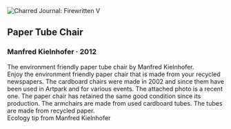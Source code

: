 <div class="artwork-of-the-day">
  <div class="container">
    <div class="img-wrapper">
      <img
        src="https://uploads8.wikiart.org/00105/images/manfred-kielnhofer/manfred-kielnhofer-contemporary-art-design-paper-tube-chair.jpg"
        alt="Charred Journal: Firewritten V" />
    </div>
    <div class="artwork-detail">
      <div class="artwork-origin"> 
        <h2 class="artwork-name">Paper Tube Chair</h2>
        <h3 class="artist">
          Manfred Kielnhofer
                    ·  2012
        </h3>
      </div>
      <p class="description">
        <span class="artwork-description-text ng-binding" ng-bind-html="viewModel.ArtworkOfTheDay.Description | unsafe">The environment friendly paper tube chair by Manfred Kielnhofer.<br>Enjoy the environment friendly paper chair that is made from your recycled newspapers. The cardboard chairs were made in 2002 and since them have been used in Artpark and for various events. The attached photo is a recent one. The paper chair has retained the same good condition since its production. The armchairs are made from used cardboard tubes. The tubes are made from recycled paper. <br>Ecology tip from Manfred Kielnhofer</span>
                        <div class="text-shadow-container" ng-show="showShadow" style=""></div>
      </p>
    </div>
  </div>

</div>

